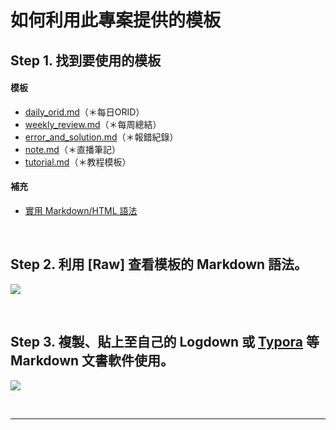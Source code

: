 # 如何利用此專案提供的模板

## Step 1. 找到要使用的模板

#### 模板
- <a href="https://github.com/anndoko/templates/blob/master/daily_orid.md" target="_blank">daily_orid.md</a>（＊每日ORID）
- <a href="https://github.com/anndoko/templates/blob/master/weekly_review.md" target="_blank">weekly_review.md</a>（＊每周總結）
- <a href="https://github.com/anndoko/templates/blob/master/error_and_solution.md" target="_blank">error_and_solution.md</a>（＊報錯紀錄）
- <a href="https://github.com/anndoko/templates/blob/master/note.md" target="_blank">note.md</a>（＊直播筆記）
- <a href="https://github.com/anndoko/templates/blob/master/tutorial.md" target="_blank">tutorial.md</a>（＊教程模板）

#### 補充
- <a href="https://github.com/anndoko/templates/blob/master/markdown.md" target="_blank">實用 Markdown/HTML 語法</a>


</br>

## Step 2. 利用 [Raw] 查看模板的 Markdown 語法。

![](https://ws3.sinaimg.cn/large/006tNbRwgy1fgfck4bav6j31jg0vgjwq.jpg)

</br>

## Step 3. 複製、貼上至自己的 Logdown 或 <a href="https://typora.io/" target="_blank">Typora</a> 等 Markdown 文書軟件使用。

![](https://ws4.sinaimg.cn/large/006tNbRwgy1fgfcnpd43rj31dg146wz1.jpg)




<br/>
<hr/>

